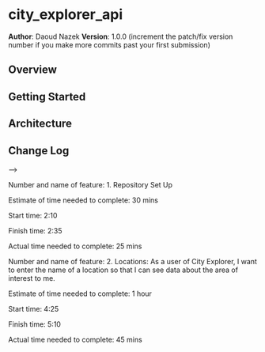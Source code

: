 # city_explorer_api

**Author**: Daoud Nazek
**Version**: 1.0.0 (increment the patch/fix version number if you make more commits past your first submission)

## Overview
<!-- Provide a high level overview of what this application is and why you are building it, beyond the fact that it's an assignment for this class. (i.e. What's your problem domain?) -->

## Getting Started
<!-- What are the steps that a user must take in order to build this app on their own machine and get it running? -->

## Architecture
<!-- Provide a detailed description of the application design. What technologies (languages, libraries, etc) you're using, and any other relevant design information. -->

## Change Log
<!-- Use this area to document the iterative changes made to your application as each feature is successfully implemented. Use time stamps. Here's an examples:

01-01-2001 4:59pm - Application now has a fully-functional express server, with a GET route for the location resource.

## Credits and Collaborations
<!-- Give credit (and a link) to other people or resources that helped you build this application. -->
-->

Number and name of feature: 1. Repository Set Up

Estimate of time needed to complete: 30 mins 

Start time: 2:10

Finish time: 2:35

Actual time needed to complete: 25 mins 

Number and name of feature: 2. Locations: As a user of City Explorer, I want to enter the name of a location so that I can see data about the area of interest to me.

Estimate of time needed to complete: 1 hour 

Start time: 4:25

Finish time: 5:10

Actual time needed to complete: 45 mins 